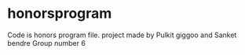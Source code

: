 # honorsprogram
Code is honors program file.
project made by Pulkit giggoo and Sanket bendre Group number 6
